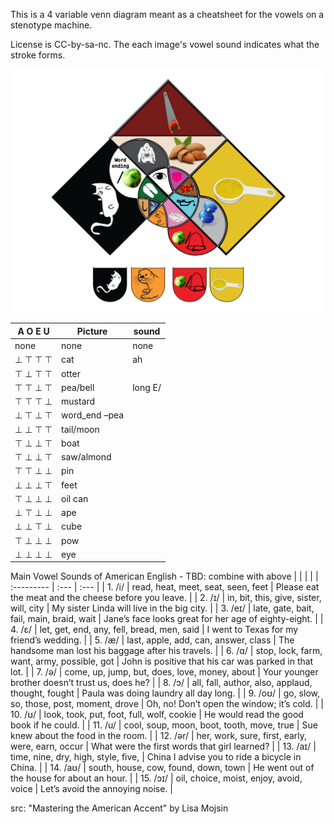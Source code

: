 This is a 4 variable venn diagram meant as a cheatsheet for the vowels on a stenotype machine.

License is CC-by-sa-nc. The each image's vowel sound indicates what the stroke forms. 

![Venn](https://github.com/tfer/Steno-Vowels-Cheatsheet/blob/master/4%20venn%20mnemonic%20vowels.svg)

| A O E U | Picture | sound |
|----------|--------|-------|
| none |none |none |
| ⊥ ⊤ ⊤ ⊤  |cat |ah |
| ⊤ ⊥ ⊤ ⊤  |otter | |
| ⊤ ⊤ ⊥ ⊤  |pea/bell |long E/ |
| ⊤ ⊤ ⊤ ⊥  |mustard | |
| ⊥ ⊤ ⊥ ⊤  |word_end –pea | |
| ⊥ ⊥ ⊤ ⊤  |tail/moon | |
| ⊤ ⊥ ⊥ ⊤  |boat | |
| ⊤ ⊥ ⊥ ⊤  |saw/almond | |
| ⊤ ⊤ ⊥ ⊥  |pin | |
| ⊥ ⊥ ⊥ ⊤  |feet | |
| ⊤ ⊥ ⊥ ⊥  |oil can | |
| ⊥ ⊤ ⊥ ⊥  |ape | |
| ⊥ ⊥ ⊤ ⊥  |cube | |
| ⊤ ⊥ ⊥ ⊥  |pow | |
| ⊥ ⊥ ⊥ ⊥  |eye | |

Main Vowel Sounds of American English - TBD: combine with above
|                | | |
| :--------- | :--- | :--- |
| 1. /i/   | read, heat, meet, seat, seen, feet | Please eat the meat and the cheese before you leave. |
| 2. /ɪ/   | in, bit, this, give, sister, will, city | My sister Linda will live in the big city. |
| 3. /eɪ/   | late, gate, bait, fail, main, braid, wait | Jane’s face looks great for her age of eighty-eight. |
| 4. /ɛ/   | let, get, end, any, fell, bread, men, said | I went to Texas for my friend’s wedding. |
| 5. /æ/   | last, apple, add, can, answer, class | The handsome man lost his baggage after his travels. |
| 6. /ɑ/   | stop, lock, farm, want, army, possible, got | John is positive that his car was parked in that lot. |
| 7. /ə/   | come, up, jump, but, does, love, money, about | Your younger brother doesn’t trust us, does he? |
| 8. /ɔ/   | all, fall, author, also, applaud, thought, fought | Paula was doing laundry all day long. |
| 9. /oʊ/  | go, slow, so, those, post, moment, drove | Oh, no! Don’t open the window; it’s cold. |
| 10. /ʊ/  | look, took, put, foot, full, wolf, cookie | He would read the good book if he could. |
| 11. /u/  | cool, soup, moon, boot, tooth, move, true | Sue knew about the food in the room. |
| 12. /ər/ | her, work, sure, first, early, were, earn, occur | What were the first words that girl learned? |
| 13. /aɪ/ | time, nine, dry, high, style, five, | China I advise you to ride a bicycle in China.  |
| 14. /aʊ/ | south, house, cow, found, down, town | He went out of the house for about an hour.  |
| 15. /ɔɪ/ | oil, choice, moist, enjoy, avoid, voice | Let’s avoid the annoying noise.  |

src: "Mastering the American Accent" by  Lisa Mojsin
